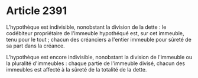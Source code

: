 # Article 2391

L'hypothèque est indivisible, nonobstant la division de la dette : le codébiteur propriétaire de l'immeuble hypothéqué est, sur cet immeuble, tenu pour le tout ; chacun des créanciers a l'entier immeuble pour sûreté de sa part dans la créance.

L'hypothèque est encore indivisible, nonobstant la division de l'immeuble ou la pluralité d'immeubles : chaque partie de l'immeuble divisé, chacun des immeubles est affecté à la sûreté de la totalité de la dette.
